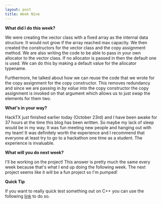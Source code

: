 ```yaml
---
layout: post
title: Week Nine
---
```


**What did I do this week?**

We were creating the vector class with a fixed array as the internal data structure. It would not grow if the array reached max capacity. We then created the constructors for the vector class and the copy assignment method. We are also writing the code to be able to pass in your own allocator to the vector class. If no allocator is passed in then the default one is used. We can do this by making a default value for the allocator typename.

Furthermore, he talked about how we can reuse the code that we wrote for the copy assignment for the copy constructor. This removes redundancy and since we are passing in _by value_ into the copy constructor the copy assignment is invoked on that argument which allows us to just swap the elements for them two.

**What's in your way?**

 HackTX just finished earlier today (October 23rd) and I have been awake for 37 hours at the time this blog has been written. So maybe my lack of sleep would be in my way. It was fun meeting new people and hanging out with my team! It was definitely worth the experience and I recommend that everyone at least try to go to a hackathon one time as a student. The experience is invaluable.

**What will you do next week?**

I'll be working on the project! This answer is pretty much the same every week because that's what I end up doing the following week. The next project seems like it will be a fun project so I'm pumped!

**Quick Tip**

If you want to really quick test something out on C++ you can use the following [link](http://cpp.sh/) to do so.